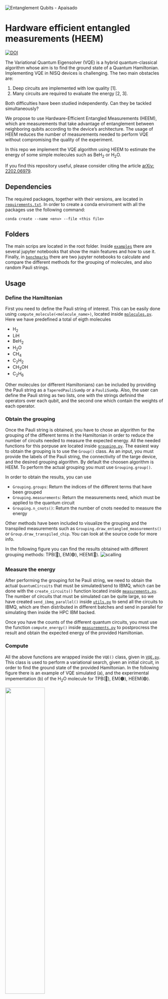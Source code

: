 ![Entanglement Qubits - Apaisado](https://user-images.githubusercontent.com/11279156/120717557-0ae1b700-c4c8-11eb-92b0-54f718282f7d.png)
# Hardware efficient entangled measurements (HEEM)

[![DOI](https://zenodo.org/badge/360313020.svg)](https://zenodo.org/badge/latestdoi/360313020)

The Variational Quantum Eigensolver (VQE) is a hybrid quantum-classical algorithm whose aim is to find the ground state of a Quantum Hamiltonian. 
Implementing VQE in NISQ devices is challenging. The two main obstacles are: 

1) Deep circuits are implemented with low quality [1].
2) Many circuits are required to evaluate the energy [2, 3].

Both difficulties have been studied independently. Can they be tackled simultaneously?

We propose to use Hardware-Efficient Entangled Measurements (HEEM), which are measurements that take advantage of entanglement between neighboring qubits according to the device’s architecture. The usage of HEEM reduces the number of measurements needed to perform VQE without compromising the quality of the experiment.

In this repo we implement the VQE algorithm using HEEM to estimate the energy of some simple molecules such as $\text{BeH}_2$ or $\text{H}_2\text{O}$. 

If you find this repository useful, please consider citing the article [arXiv: 2202.06979](https://arxiv.org/abs/2202.06979).

## Dependencies
The required packages, together with their versions, are located in [`requirements.txt`](https://github.com/LucianoPereiraValenzuela/HEEM/blob/main/requirements.txt). In order to create a conda enviroment with all the packages use the following command:
```
conda create --name <env> --file <this file>
```

## Folders
The main scrips are located in the root folder. Inside [`examples`](https://github.com/LucianoPereiraValenzuela/HEEM/tree/main/examples) there are several jupyter notebooks that show the main features and how to use it. Finally, in  [`benchmarks`](https://github.com/LucianoPereiraValenzuela/HEEM/tree/main/benchmarks) there are two jupyter notebooks to calculate and compare the different methods for the grouping of molecules, and also random Pauli strings.

## Usage
### Define the Hamiltonian
First you need to define the Pauli string of interest. This can be easily done using `compute_molecule(<molecule_name>)`, located inside [`molecules.py`](https://github.com/LucianoPereiraValenzuela/HEEM/blob/main/molecules.py). Here we have predefined a total of eigth molecules
- $\text{H}_2$
- $\text{LiH}$
- $\text{BeH}_2$
- $\text{H}_2\text{O}$
- $\text{CH}_4$
- $\text{C}_2\text{H}_2$
- $\text{CH}_3\text{OH}$
- $\text{C}_2\text{H}_6$

Other molecules (or different Hamiltonians) can be included by providing the Pauli string as a `TaperedPauliSumOp` or a `PauliSumOp`. Also, the user can define the Pauli string as two lists, one with the strings definind the operators over each qubit, and the second one which contain the weights of each operator.

### Obtain the grouping
Once the Pauli string is obtained, you have to chose an algorithm for the grouping of the different terms in the Hamiltonian in order to reduce the number of circuits needed to measure the expected energy. All the needed functions for this porpuse are located inside [`grouping.py`](https://github.com/LucianoPereiraValenzuela/HEEM/blob/main/grouping.py). The easiest way to obtain the grouping is to use the `Group()` class. As an input, you must provide the labels of the Pauli string, the connectivity of the targe device, and the desired grouping algorithm. By default the choosen algorithm is HEEM. To perform the actual grouping you must use `Grouping.group()`.

In order to obtain the results, you can use
- `Grouping.groups`: Return the indices of the different terms that have been grouped
- `Grouping.measurements`: Return the measurements need, which must be applied to the quantum circuit
- `Grouping.n_cnots()`: Return the number of cnots needed to measure the energy

Other methods have been included to visualize the grouping and the transpiled measurements such as `Grouping.draw_entangled_measurements()` or `Group.draw_transpiled_chip`. You can look at the source code for more info.

In the following figure you can find the results obtained with different grouping methods: TPB(🔴), EM(🟢), HEEM(🔵).
![scalling](https://github.com/LucianoPereiraValenzuela/HEEM/assets/11279156/4c2aea9e-b783-4edc-a0d1-7c6655ab58ce)


### Measure the energy
After performing the grouping fot he Pauli string, we need to obtain the actual `QuantumCircuits` that must be simulated/send to IBMQ, which can be done with the `create_circuits()` function located inside [`measurements.py`](https://github.com/LucianoPereiraValenzuela/HEEM/blob/main/measurements.py). The number of circuits that must be simulated can be quite large, so we have created `send_ibmq_parallel()` inside [`utils.py`](https://github.com/LucianoPereiraValenzuela/HEEM/blob/main/utils.py) to send all the circuits to IBMQ, which are then distributed in different batches and send in parallel for simulating then inside the HPC IBM backed.

Once you have the counts of the different quantum circuits, you must use the function `compute_energy()` inside [`measurements.py`](https://github.com/LucianoPereiraValenzuela/HEEM/blob/main/measurements.py) to postprocress the result and obtain the expected energy of the provided Hamiltonian.

### Compute
All the above functions are wrapped inside the `VQE()` class, given in [`VQE.py`](https://github.com/LucianoPereiraValenzuela/HEEM/blob/main/VQE.py). This class is used to perform a variational search, given an initial circuit, in order to find the ground state of the provided Hamiltonian. In the following figure there is an example of VQE simulated (a), and the experimental impementation (b) of the $\text{H}_2\text{O}$ molecule for TPB(🔵), EM(🟠), HEEM(🟢).

<img src="https://github.com/LucianoPereiraValenzuela/HEEM/assets/11279156/44704c61-5264-4baf-89d1-fd2cc933c144" width="50%">

## References
[1] A. Kandala, et. al, Nature **549**, 242-246 (2017)   
[2] I. Hamamura, et. al, npj Quantum Inf **6**, 56 (2020)  
[3] A. Zhao, et. al, Phys. Rev. A **101**, 062322 (2020)

